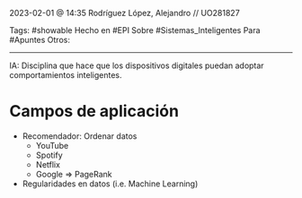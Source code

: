 2023-02-01 @ 14:35
Rodríguez López, Alejandro // UO281827

Tags:
	#showable
	Hecho en #EPI
	Sobre #Sistemas_Inteligentes 
	Para #Apuntes 
	Otros:
<hr>

IA: Disciplina que hace que los dispositivos digitales puedan adoptar comportamientos inteligentes.

# Campos de aplicación
- Recomendador: Ordenar datos
	- YouTube
	- Spotify
	- Netflix
	- Google => PageRank
- Regularidades en datos (i.e. Machine Learning)